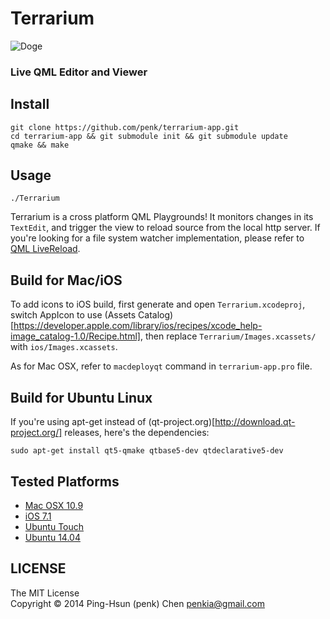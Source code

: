 Terrarium
=========

![Doge](http://www.terrariumapp.com/images/doge.png)

### Live QML Editor and Viewer

## Install

    git clone https://github.com/penk/terrarium-app.git
    cd terrarium-app && git submodule init && git submodule update 
    qmake && make 

## Usage

    ./Terrarium

Terrarium is a cross platform QML Playgrounds! It monitors changes in its `TextEdit`, and trigger the view to reload source from the local http server. If you're looking for a file system watcher implementation, please refer to [QML LiveReload](https://github.com/penk/qml-livereload). 

## Build for Mac/iOS

To add icons to iOS build, first generate and open `Terrarium.xcodeproj`, switch AppIcon to use (Assets Catalog)[https://developer.apple.com/library/ios/recipes/xcode_help-image_catalog-1.0/Recipe.html], then replace `Terrarium/Images.xcassets/` with `ios/Images.xcassets`. 

As for Mac OSX, refer to `macdeployqt` command in `terrarium-app.pro` file. 

## Build for Ubuntu Linux

If you're using apt-get instead of (qt-project.org)[http://download.qt-project.org/] releases, here's the dependencies: 

    sudo apt-get install qt5-qmake qtbase5-dev qtdeclarative5-dev 

## Tested Platforms

* [Mac OSX 10.9](http://i.imgur.com/iEoTDLa.png)
* [iOS 7.1](http://i.imgur.com/NezPpL9.png)
* [Ubuntu Touch](http://i.imgur.com/NPlxNx0.png)
* [Ubuntu 14.04](http://i.imgur.com/lrMH7OY.png)

## LICENSE 

The MIT License  
Copyright © 2014 Ping-Hsun (penk) Chen <penkia@gmail.com>
